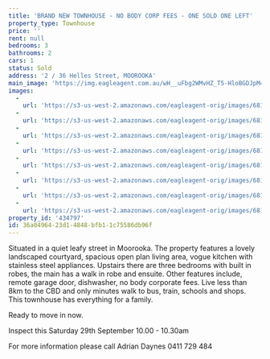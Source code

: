 ```yaml
---
title: 'BRAND NEW TOWNHOUSE - NO BODY CORP FEES - ONE SOLD ONE LEFT'
property_type: Townhouse
price: ''
rent: null
bedrooms: 3
bathrooms: 2
cars: 1
status: Sold
address: '2 / 36 Helles Street, MOOROOKA'
main_image: 'https://img.eagleagent.com.au/wH__uFbg2WMvHZ_T5-HloBGDJpM=/1280x854/smart/https://s3-us-west-2.amazonaws.com/eagleagent-orig/images/6818068/104008505-image-M.jpg'
images:
  -
    url: 'https://s3-us-west-2.amazonaws.com/eagleagent-orig/images/6818075/104008505-image-G.jpg'
  -
    url: 'https://s3-us-west-2.amazonaws.com/eagleagent-orig/images/6818074/104008505-image-F.jpg'
  -
    url: 'https://s3-us-west-2.amazonaws.com/eagleagent-orig/images/6818073/104008505-image-E.jpg'
  -
    url: 'https://s3-us-west-2.amazonaws.com/eagleagent-orig/images/6818072/104008505-image-D.jpg'
  -
    url: 'https://s3-us-west-2.amazonaws.com/eagleagent-orig/images/6818071/104008505-image-C.jpg'
  -
    url: 'https://s3-us-west-2.amazonaws.com/eagleagent-orig/images/6818070/104008505-image-B.jpg'
  -
    url: 'https://s3-us-west-2.amazonaws.com/eagleagent-orig/images/6818069/104008505-image-A.jpg'
  -
    url: 'https://s3-us-west-2.amazonaws.com/eagleagent-orig/images/6818068/104008505-image-M.jpg'
property_id: '434797'
id: 36a04964-23d1-4848-bfb1-1c75586db96f
---
```

Situated in a quiet leafy street in Moorooka. The property features a lovely landscaped courtyard, spacious open plan living area, vogue kitchen with stainless steel appliances.
Upstairs there are three bedrooms with built in robes, the main has a walk in robe and ensuite.
Other features include, remote garage door, dishwasher, no body corporate fees.
Live less than 8km to the CBD and only minutes walk to bus, train, schools and shops.
This townhouse has everything for a family.

Ready to move in now.

Inspect this Saturday 29th September 10.00 - 10.30am

For more information please call Adrian Daynes 0411 729 484